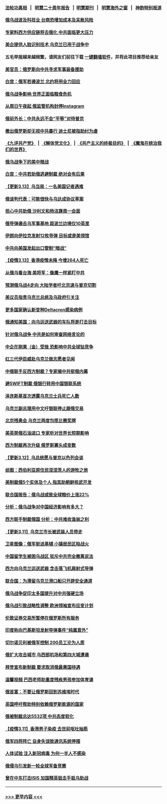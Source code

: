 #### [法轮功真相](https://github.com/gfw-breaker/truth/blob/master/README.md?t=0) &nbsp;&nbsp;|&nbsp;&nbsp; [明慧二十周年报告](https://github.com/gfw-breaker/mh-reports/blob/master/README.md?t=0) &nbsp;&nbsp;|&nbsp;&nbsp;[明慧期刊](https://github.com/gfw-breaker/mh-qikan) &nbsp;&nbsp;|&nbsp;&nbsp; [明慧海外之窗](https://github.com/gfw-breaker/mh-news/blob/master/README.md?t=0) &nbsp;&nbsp;|&nbsp;&nbsp; [神韵特别报道](https://github.com/gfw-breaker/mh-news/blob/master/shenyun.md?t=0)
#### [俄乌战波及科技业 台商恐增加成本及呆账风险](../pages/nsc418/n13644162.md?t=03141154) 
#### [专家料西方供应链将去俄化 中共面临更大压力](../pages/nsc418/n13644122.md?t=03141154) 
#### [美企提供人脸识别技术 乌克兰已用于战争中](../pages/nsc418/n13643691.md?t=03141154) 
#### 五毛举报越来越频繁，请网友们前往下载 [一键翻墙软件](https://github.com/gfw-breaker/ssr-accounts)，并将此项目推荐给亲友
#### [美官员：俄罗斯向中共寻求军事装备援助](../pages/nsc418/n13643751.md?t=03141154) 
#### [白宫：俄军若袭波兰 北约将用全力回应](../pages/nsc418/n13643668.md?t=03141154) 
#### [俄乌战争影响 世界正面临粮食危机](../pages/nsc418/n13643755.md?t=03141154) 
#### [从周日午夜起 俄监管机构封停Instagram](../pages/nsc418/n13643449.md?t=03141154) 
#### [俄前外长：中共永远不会“平等”对待普京](../pages/nsc418/n13643595.md?t=03141154) 
#### [撤出俄罗斯却无视中共暴行 迪士尼被指助纣为虐](../pages/nsc418/n13643422.md?t=03141154) 
#### [《九评共产党》](https://github.com/begood0513/9ping.md/blob/master/README.md) &nbsp;|&nbsp; [《解体党文化》](../../../../jtdwh.md/blob/master/README.md)  &nbsp;|&nbsp; [《共产主义的终极目的》](../../../../gczydzjmd.md/blob/master/README.md) &nbsp;|&nbsp; [《魔鬼在统治我们的世界》](../../../../mgztzwmdsj.md/blob/master/README.md) 
#### [俄乌战争下的美中暗战](../pages/nsc418/n13639921.md?t=03141154) 
#### [白宫：中共若助俄逃避制裁 绝对会有后果](../pages/nsc418/n13643513.md?t=03141154) 
#### [【更新3.13】乌当局：一名美国记者遇难](../pages/nsc418/n13643046.md?t=03141154) 
#### [俄谈判代表：可能很快与乌达成协议草案](../pages/nsc418/n13643399.md?t=03141154) 
#### [担心中共助俄 沙利文和杨洁篪周一会面](../pages/nsc418/n13643432.md?t=03141154) 
#### [俄导弹袭击乌军事基地 距波兰边境仅10英里](../pages/nsc418/n13643362.md?t=03141154) 
#### [伊朗向伊拉克发射12枚导弹 目标或是美领馆](../pages/nsc418/n13642988.md?t=03141154) 
#### [中共向美国发起出口管制“暗战”](../pages/nsc418/n13612465.md?t=03141154) 
#### [【疫情3.13】香港疫情未降 今增264人死亡](../pages/nsc418/n13642734.md?t=03141154) 
#### [从俄乌看台海 美将军：像鹰一样紧盯中共](../pages/nsc418/n13637731.md?t=03141154) 
#### [预测俄乌战4走向 大陆学者吁北京速与普京切割](../pages/nsc418/n13642384.md?t=03141154) 
#### [美议员指责乌克兰总统及乌政府引关注](../pages/nsc418/n13642446.md?t=03141154) 
#### [更多国家确认新变种Deltacron感染病例](../pages/nsc418/n13642048.md?t=03141154) 
#### [俄通知美国：向乌运送武器的车队将是打击目标](../pages/nsc418/n13642030.md?t=03141154) 
#### [针对俄乌战争 中共是如何审查网络言论的](../pages/nsc418/n13641851.md?t=03141154) 
#### [中企在刚果（金）受挫 恐影响中共全球钴竞争](../pages/nsc418/n13641727.md?t=03141154) 
#### [红三代伊启威赴乌克兰做志愿者见闻](../pages/nsc418/n13641454.md?t=03141154) 
#### [中俄联手反西方制裁？专家揭中共挺俄内幕](../pages/nsc418/n13639480.md?t=03141154) 
#### [避SWIFT制裁 俄银行转用中国银联系统](../pages/nsc418/n13641855.md?t=03141154) 
#### [泽连斯基首次透露乌克兰士兵死亡人数](../pages/nsc418/n13641712.md?t=03141154) 
#### [乌克兰副总理用中文吁银联停止跟俄交易](../pages/nsc418/n13641639.md?t=03141154) 
#### [北京残奥会 乌克兰两度包揽比赛奖牌](../pages/nsc418/n13641596.md?t=03141154) 
#### [美英禁俄石油进口 专家析对世界长短期影响](../pages/nsc418/n13641574.md?t=03141154) 
#### [西方制裁再次升级 俄罗斯寡头成变数](../pages/nsc418/n13641455.md?t=03141154) 
#### [【更新3.12】乌总统愿与普京以色列会谈](../pages/nsc418/n13641342.md?t=03141154) 
#### [组图：西伯利亚原住民涅涅茨人的游牧之旅](../pages/nsc418/n13641052.md?t=03141154) 
#### [美制裁俄5个实体及个人 指其助朝鲜核武开发](../pages/nsc418/n13641005.md?t=03141154) 
#### [联合国报告：俄乌战或致全球粮价上涨22%](../pages/nsc418/n13640384.md?t=03141154) 
#### [分析：俄乌战争对中国经济影响有多大？](../pages/nsc418/n13640472.md?t=03141154) 
#### [西方联手制裁俄国 分析：中共难收渔翁之利](../pages/nsc418/n13640767.md?t=03141154) 
#### [【更新3.11】乌克兰市长被武装人员带走](../pages/nsc418/n13639341.md?t=03141154) 
#### [卫星图像：俄军挺进基辅 小镇居民区陷战火](../pages/nsc418/n13640533.md?t=03141154) 
#### [中国留学生被困乌战区 驳斥中共完全撤离说法](../pages/nsc418/n13640321.md?t=03141154) 
#### [西方向乌克兰运送武器 含击落飞机肩射式导弹](../pages/nsc418/n13640382.md?t=03141154) 
#### [联合国：为滞留乌克兰港口船只开辟安全通道](../pages/nsc418/n13640152.md?t=03141154) 
#### [俄乌战争促印太多国提升对中共强硬立场](../pages/nsc418/n13639842.md?t=03141154) 
#### [俄乌战引致战略性调整 欧洲领袖宣布应变计划](../pages/nsc418/n13640121.md?t=03141154) 
#### [伦敦证券交易所暂停在俄罗斯所有服务](../pages/nsc418/n13639932.md?t=03141154) 
#### [印度称向巴基斯坦发射导弹事件“纯属意外”](../pages/nsc418/n13640107.md?t=03141154) 
#### [切尔诺贝利被俄军控制 200员工沦为人质](../pages/nsc418/n13639985.md?t=03141154) 
#### [俄扩大攻击城市 乌西部机场和第四大城遭袭](../pages/nsc418/n13639970.md?t=03141154) 
#### [拜登宣布新制裁 要求取消俄最惠国待遇](../pages/nsc418/n13639548.md?t=03141154) 
#### [温馨视频 巴西老师助重度残疾男孩参加体育课](../pages/nsc418/n13638088.md?t=03141154) 
#### [俄首富：不要让俄罗斯回到苏维埃时代](../pages/nsc418/n13639279.md?t=03141154) 
#### [英国呼吁帮助特别依赖俄罗斯能源的国家](../pages/nsc418/n13637572.md?t=03141154) 
#### [俄被制裁总达5532项 中共态度软化](../pages/nsc418/n13639450.md?t=03141154) 
#### [【疫情3.11】香港男子染疫 去世前呕吐抽筋](../pages/nsc418/n13638788.md?t=03141154) 
#### [俄军四将阵亡 自身失误致通讯系统停摆](../pages/nsc418/n13639331.md?t=03141154) 
#### [人体试验 注入新冠病毒 为何一半人不感染](../pages/nsc418/n13616746.md?t=03141154) 
#### [俄侵乌引发新一轮全球军备竞赛](../pages/nsc418/n13639231.md?t=03141154) 
#### [曾在中东打击ISIS 加国精英狙击手抵乌助战](../pages/nsc418/n13638672.md?t=03141154) 

----
#### [ >>> 更早内容 <<< ](../indexes/nsc418-earlier.md)

